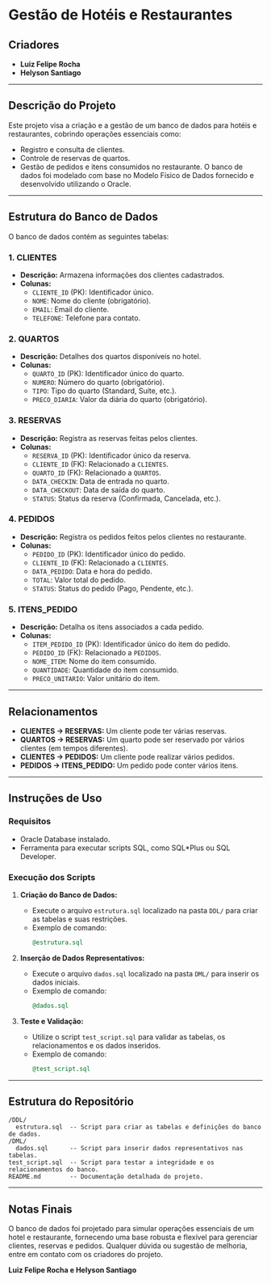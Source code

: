 
# Gestão de Hotéis e Restaurantes

## Criadores
- **Luiz Felipe Rocha**
- **Helyson Santiago**

---

## Descrição do Projeto
Este projeto visa a criação e a gestão de um banco de dados para hotéis e restaurantes, cobrindo operações essenciais como:
- Registro e consulta de clientes.
- Controle de reservas de quartos.
- Gestão de pedidos e itens consumidos no restaurante.
O banco de dados foi modelado com base no Modelo Físico de Dados fornecido e desenvolvido utilizando o Oracle.

---

## Estrutura do Banco de Dados
O banco de dados contém as seguintes tabelas:

### **1. CLIENTES**
- **Descrição:** Armazena informações dos clientes cadastrados.
- **Colunas:**
  - `CLIENTE_ID` (PK): Identificador único.
  - `NOME`: Nome do cliente (obrigatório).
  - `EMAIL`: Email do cliente.
  - `TELEFONE`: Telefone para contato.

### **2. QUARTOS**
- **Descrição:** Detalhes dos quartos disponíveis no hotel.
- **Colunas:**
  - `QUARTO_ID` (PK): Identificador único do quarto.
  - `NUMERO`: Número do quarto (obrigatório).
  - `TIPO`: Tipo do quarto (Standard, Suíte, etc.).
  - `PRECO_DIARIA`: Valor da diária do quarto (obrigatório).

### **3. RESERVAS**
- **Descrição:** Registra as reservas feitas pelos clientes.
- **Colunas:**
  - `RESERVA_ID` (PK): Identificador único da reserva.
  - `CLIENTE_ID` (FK): Relacionado a `CLIENTES`.
  - `QUARTO_ID` (FK): Relacionado a `QUARTOS`.
  - `DATA_CHECKIN`: Data de entrada no quarto.
  - `DATA_CHECKOUT`: Data de saída do quarto.
  - `STATUS`: Status da reserva (Confirmada, Cancelada, etc.).

### **4. PEDIDOS**
- **Descrição:** Registra os pedidos feitos pelos clientes no restaurante.
- **Colunas:**
  - `PEDIDO_ID` (PK): Identificador único do pedido.
  - `CLIENTE_ID` (FK): Relacionado a `CLIENTES`.
  - `DATA_PEDIDO`: Data e hora do pedido.
  - `TOTAL`: Valor total do pedido.
  - `STATUS`: Status do pedido (Pago, Pendente, etc.).

### **5. ITENS_PEDIDO**
- **Descrição:** Detalha os itens associados a cada pedido.
- **Colunas:**
  - `ITEM_PEDIDO_ID` (PK): Identificador único do item do pedido.
  - `PEDIDO_ID` (FK): Relacionado a `PEDIDOS`.
  - `NOME_ITEM`: Nome do item consumido.
  - `QUANTIDADE`: Quantidade do item consumido.
  - `PRECO_UNITARIO`: Valor unitário do item.

---

## Relacionamentos
- **CLIENTES → RESERVAS:** Um cliente pode ter várias reservas.
- **QUARTOS → RESERVAS:** Um quarto pode ser reservado por vários clientes (em tempos diferentes).
- **CLIENTES → PEDIDOS:** Um cliente pode realizar vários pedidos.
- **PEDIDOS → ITENS_PEDIDO:** Um pedido pode conter vários itens.

---

## Instruções de Uso

### **Requisitos**
- Oracle Database instalado.
- Ferramenta para executar scripts SQL, como SQL*Plus ou SQL Developer.

### **Execução dos Scripts**
1. **Criação do Banco de Dados:**
   - Execute o arquivo `estrutura.sql` localizado na pasta `DDL/` para criar as tabelas e suas restrições.
   - Exemplo de comando:
     ```sql
     @estrutura.sql
     ```
2. **Inserção de Dados Representativos:**
   - Execute o arquivo `dados.sql` localizado na pasta `DML/` para inserir os dados iniciais.
   - Exemplo de comando:
     ```sql
     @dados.sql
     ```

3. **Teste e Validação:**
   - Utilize o script `test_script.sql` para validar as tabelas, os relacionamentos e os dados inseridos.
   - Exemplo de comando:
     ```sql
     @test_script.sql
     ```

---

## Estrutura do Repositório

```
/DDL/
  estrutura.sql  -- Script para criar as tabelas e definições do banco de dados.
/DML/
  dados.sql      -- Script para inserir dados representativos nas tabelas.
test_script.sql  -- Script para testar a integridade e os relacionamentos do banco.
README.md        -- Documentação detalhada do projeto.
```

---

## Notas Finais
O banco de dados foi projetado para simular operações essenciais de um hotel e restaurante, fornecendo uma base robusta e flexível para gerenciar clientes, reservas e pedidos. Qualquer dúvida ou sugestão de melhoria, entre em contato com os criadores do projeto.

**Luiz Felipe Rocha e Helyson Santiago**

